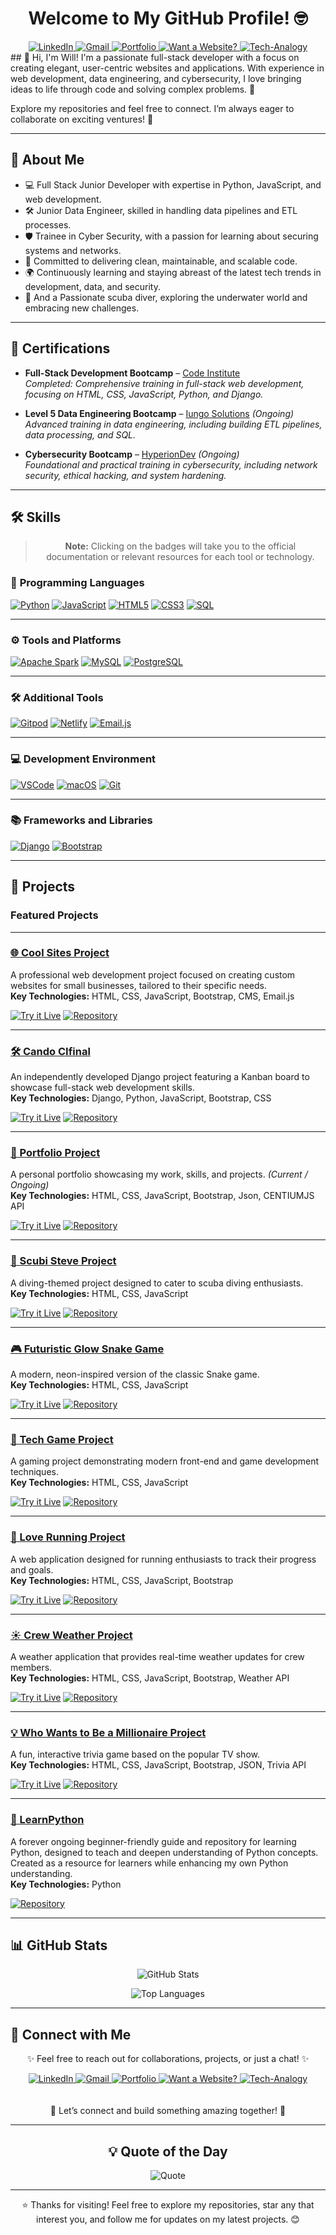 <div align="center">
 <h1>Welcome to My GitHub Profile! 🤓 </h1>  
  <a href="https://www.linkedin.com/in/walidwillwhite/" target="_blank">
    <img src="https://img.shields.io/badge/LinkedIn-0077B5?style=for-the-badge&logo=linkedin&logoColor=white" alt="LinkedIn">
  </a>
  <a href="mailto:walidwillwhite@gmail.com" target="_blank">
    <img src="https://img.shields.io/badge/Gmail-D14836?style=for-the-badge&logo=gmail&logoColor=white" alt="Gmail">
  </a>
  <a href="https://wgwhitecoding.github.io/portfolio/" target="_blank">
    <img src="https://img.shields.io/badge/Portfolio-00C7B7?style=for-the-badge&logo=netlify&logoColor=white" alt="Portfolio">
  </a>
  <a href="https://wgwhitecoding.github.io/CoolSites/" target="_blank">
    <img src="https://img.shields.io/badge/Want%20a%20Website%3F-00A676?style=for-the-badge&logo=firefox&logoColor=white" alt="Want a Website?">
  </a>
  <a href="https://www.linkedin.com/company/techa-nalogy/?viewAsMember=true" target="_blank">
    <img src="https://img.shields.io/badge/Tech--Analogy-FFD700?style=for-the-badge&logo=bulb&logoColor=white" alt="Tech-Analogy">
  </a>
</div>
## 👋 Hi, I'm Will!  
I'm a passionate full-stack developer with a focus on creating elegant, user-centric websites and applications. With experience in web development, data engineering, and cybersecurity, I love bringing ideas to life through code and solving complex problems. 🚀

Explore my repositories and feel free to connect. I’m always eager to collaborate on exciting ventures! 🌟

---

## 🚀 About Me
- 💻 Full Stack Junior Developer with expertise in Python, JavaScript, and web development.
- 🛠️ Junior Data Engineer, skilled in handling data pipelines and ETL processes.
- 🛡️ Trainee in Cyber Security, with a passion for learning about securing systems and networks.
- 🎯 Committed to delivering clean, maintainable, and scalable code.
- 🌍 Continuously learning and staying abreast of the latest tech trends in development, data, and security.
- 🌊 And a Passionate scuba diver, exploring the underwater world and embracing new challenges.

---
## 🏅 Certifications  
- **Full-Stack Development Bootcamp** – [Code Institute](https://www.credential.net/836b8c9a-476f-41ca-a3be-abe512bdfd22#acc.wAy4P98S)  
  *Completed: Comprehensive training in full-stack web development, focusing on HTML, CSS, JavaScript, Python, and Django.*
   
- **Level 5 Data Engineering Bootcamp** – [Iungo Solutions](https://iungosolutions.com) *(Ongoing)*  
  *Advanced training in data engineering, including building ETL pipelines, data processing, and SQL.*
  
- **Cybersecurity Bootcamp** – [HyperionDev](https://www.hyperiondev.com) *(Ongoing)*  
  *Foundational and practical training in cybersecurity, including network security, ethical hacking, and system hardening.*
---

## 🛠️ Skills

<div align="center">
  
> **Note:** Clicking on the badges will take you to the official documentation or relevant resources for each tool or technology.

</div>

### 🐍 **Programming Languages**  
[![Python](https://img.shields.io/badge/Python-3776AB?style=for-the-badge&logo=python&logoColor=white)](https://docs.python.org/3/) 
[![JavaScript](https://img.shields.io/badge/JavaScript-F7DF1E?style=for-the-badge&logo=javascript&logoColor=black)](https://developer.mozilla.org/en-US/docs/Web/JavaScript) 
[![HTML5](https://img.shields.io/badge/HTML5-E34F26?style=for-the-badge&logo=html5&logoColor=white)](https://developer.mozilla.org/en-US/docs/Web/HTML) 
[![CSS3](https://img.shields.io/badge/CSS3-1572B6?style=for-the-badge&logo=css3&logoColor=white)](https://developer.mozilla.org/en-US/docs/Web/CSS) 
[![SQL](https://img.shields.io/badge/SQL-4479A1?style=for-the-badge&logo=postgresql&logoColor=white)](https://www.postgresql.org/docs/)  

---

### ⚙️ **Tools and Platforms**  
[![Apache Spark](https://img.shields.io/badge/Apache%20Spark-E25A1C?style=for-the-badge&logo=apachespark&logoColor=white)](https://spark.apache.org/docs/latest/) 
[![MySQL](https://img.shields.io/badge/MySQL-4479A1?style=for-the-badge&logo=mysql&logoColor=white)](https://dev.mysql.com/doc/) 
[![PostgreSQL](https://img.shields.io/badge/PostgreSQL-336791?style=for-the-badge&logo=postgresql&logoColor=white)](https://www.postgresql.org/docs/)  

---

### 🛠️ **Additional Tools**  
[![Gitpod](https://img.shields.io/badge/Gitpod-1AA6E4?style=for-the-badge&logo=gitpod&logoColor=white)](https://www.gitpod.io/docs) 
[![Netlify](https://img.shields.io/badge/Netlify-00C7B7?style=for-the-badge&logo=netlify&logoColor=white)](https://docs.netlify.com/) 
[![Email.js](https://img.shields.io/badge/Email.js-F6C915?style=for-the-badge&logo=javascript&logoColor=black)](https://www.emailjs.com/docs/)  

---

### 💻 **Development Environment**  
[![VSCode](https://img.shields.io/badge/VSCode-007ACC?style=for-the-badge&logo=visual-studio-code&logoColor=white)](https://code.visualstudio.com/docs) 
[![macOS](https://img.shields.io/badge/macOS-000000?style=for-the-badge&logo=apple&logoColor=white)](https://support.apple.com/macos) 
[![Git](https://img.shields.io/badge/Git-F05032?style=for-the-badge&logo=git&logoColor=white)](https://git-scm.com/doc)

---

### 📚 **Frameworks and Libraries**  
[![Django](https://img.shields.io/badge/Django-092E20?style=for-the-badge&logo=django&logoColor=white)](https://docs.djangoproject.com/en/stable/) 
[![Bootstrap](https://img.shields.io/badge/Bootstrap-7952B3?style=for-the-badge&logo=bootstrap&logoColor=white)](https://getbootstrap.com/docs/)  

---

## 🌟 Projects

### Featured Projects

---

### [🌐 Cool Sites Project](https://wgwhitecoding.github.io/CoolSites/)
A professional web development project focused on creating custom websites for small businesses, tailored to their specific needs.  
**Key Technologies:** HTML, CSS, JavaScript, Bootstrap, CMS, Email.js  

[![Try it Live](https://img.shields.io/badge/Try%20it%20Live-%2300A676?style=for-the-badge&logo=firefox&logoColor=white)](https://wgwhitecoding.github.io/CoolSites/) 
[![Repository](https://img.shields.io/badge/Repository-%232D3748?style=for-the-badge&logo=github&logoColor=white)](https://github.com/wgwhitecoding/CoolSites)

---

### [🛠️ Cando CIfinal](https://cando-ci-6dea2075e664.herokuapp.com/accounts/login/)
An independently developed Django project featuring a Kanban board to showcase full-stack web development skills.  
**Key Technologies:** Django, Python, JavaScript, Bootstrap, CSS  

[![Try it Live](https://img.shields.io/badge/Try%20it%20Live-%2300A676?style=for-the-badge&logo=firefox&logoColor=white)](https://cando-ci-6dea2075e664.herokuapp.com/accounts/login/) 
[![Repository](https://img.shields.io/badge/Repository-%232D3748?style=for-the-badge&logo=github&logoColor=white)](https://github.com/wgwhitecoding/Cando-CIfinal)

---

### [💼 Portfolio Project](https://wgwhitecoding.github.io/portfolio/)
A personal portfolio showcasing my work, skills, and projects. *(Current / Ongoing)*  
**Key Technologies:** HTML, CSS, JavaScript, Bootstrap, Json, CENTIUMJS API  

[![Try it Live](https://img.shields.io/badge/Try%20it%20Live-%2300A676?style=for-the-badge&logo=firefox&logoColor=white)](https://wgwhitecoding.github.io/portfolio/) 
[![Repository](https://img.shields.io/badge/Repository-%232D3748?style=for-the-badge&logo=github&logoColor=white)](https://github.com/wgwhitecoding/portfolio)

---

### [🐠 Scubi Steve Project](https://wgwhitecoding.github.io/scubisteve/)
A diving-themed project designed to cater to scuba diving enthusiasts.  
**Key Technologies:** HTML, CSS, JavaScript  

[![Try it Live](https://img.shields.io/badge/Try%20it%20Live-%2300A676?style=for-the-badge&logo=firefox&logoColor=white)](https://wgwhitecoding.github.io/scubisteve/) 
[![Repository](https://img.shields.io/badge/Repository-%232D3748?style=for-the-badge&logo=github&logoColor=white)](https://github.com/wgwhitecoding/scubisteve)

---

### [🎮 Futuristic Glow Snake Game](https://wgwhitecoding.github.io/snake/)
A modern, neon-inspired version of the classic Snake game.  
**Key Technologies:** HTML, CSS, JavaScript  

[![Try it Live](https://img.shields.io/badge/Try%20it%20Live-%2300A676?style=for-the-badge&logo=firefox&logoColor=white)](https://wgwhitecoding.github.io/snake/) 
[![Repository](https://img.shields.io/badge/Repository-%232D3748?style=for-the-badge&logo=github&logoColor=white)](https://github.com/wgwhitecoding/snake)

---

### [🎯 Tech Game Project](https://wgwhitecoding.github.io/tech_game/)
A gaming project demonstrating modern front-end and game development techniques.  
**Key Technologies:** HTML, CSS, JavaScript  

[![Try it Live](https://img.shields.io/badge/Try%20it%20Live-%2300A676?style=for-the-badge&logo=firefox&logoColor=white)](https://wgwhitecoding.github.io/tech_game/) 
[![Repository](https://img.shields.io/badge/Repository-%232D3748?style=for-the-badge&logo=github&logoColor=white)](https://github.com/wgwhitecoding/tech_game)

---

### [🏃 Love Running Project](https://wgwhitecoding.github.io/Love-Running/)
A web application designed for running enthusiasts to track their progress and goals.  
**Key Technologies:** HTML, CSS, JavaScript, Bootstrap  

[![Try it Live](https://img.shields.io/badge/Try%20it%20Live-%2300A676?style=for-the-badge&logo=firefox&logoColor=white)](https://wgwhitecoding.github.io/Love-Running/) 
[![Repository](https://img.shields.io/badge/Repository-%232D3748?style=for-the-badge&logo=github&logoColor=white)](https://github.com/wgwhitecoding/Love-Running)

---

### [☀️ Crew Weather Project](https://chrissylv.github.io/crew-weather/)
A weather application that provides real-time weather updates for crew members.  
**Key Technologies:** HTML, CSS, JavaScript, Bootstrap, Weather API  

[![Try it Live](https://img.shields.io/badge/Try%20it%20Live-%2300A676?style=for-the-badge&logo=firefox&logoColor=white)](https://chrissylv.github.io/crew-weather/) 
[![Repository](https://img.shields.io/badge/Repository-%232D3748?style=for-the-badge&logo=github&logoColor=white)](https://github.com/ChrissyLV/crew-weather)

---

### [💡 Who Wants to Be a Millionaire Project](https://wgwhitecoding.github.io/Who-Wants-To-Be-A-Millionaire/)
A fun, interactive trivia game based on the popular TV show.  
**Key Technologies:** HTML, CSS, JavaScript, Bootstrap, JSON, Trivia API  

[![Try it Live](https://img.shields.io/badge/Try%20it%20Live-%2300A676?style=for-the-badge&logo=firefox&logoColor=white)](https://wgwhitecoding.github.io/Who-Wants-To-Be-A-Millionaire/) 
[![Repository](https://img.shields.io/badge/Repository-%232D3748?style=for-the-badge&logo=github&logoColor=white)](https://github.com/wgwhitecoding/who-wants-to-be-a-millionaire)

---

### [🐍 LearnPython](https://github.com/wgwhitecoding/LearnPython)
A forever ongoing beginner-friendly guide and repository for learning Python, designed to teach and deepen understanding of Python concepts. Created as a resource for learners while enhancing my own Python understanding.  
**Key Technologies:** Python  

[![Repository](https://img.shields.io/badge/Repository-%232D3748?style=for-the-badge&logo=github&logoColor=white)](https://github.com/wgwhitecoding/LearnPython)

---

## 📊 GitHub Stats

<div align="center">

![GitHub Stats](https://github-readme-stats.vercel.app/api?username=wgwhitecoding&show_icons=true&theme=radical&hide_title=false&hide_border=false&card_width=450)

![Top Languages](https://github-readme-stats.vercel.app/api/top-langs/?username=wgwhitecoding&layout=compact&theme=radical&hide_title=false&hide_border=false&card_width=450&langs_count=5)

</div>

---

## 🤝 Connect with Me

<div align="center">
 <p>✨ Feel free to reach out for collaborations, projects, or just a chat! ✨</p>
 
  
  <a href="https://www.linkedin.com/in/walidwillwhite/" target="_blank">
    <img src="https://img.shields.io/badge/LinkedIn-0077B5?style=for-the-badge&logo=linkedin&logoColor=white" alt="LinkedIn">
  </a>
  <a href="mailto:walidwillwhite@gmail.com" target="_blank">
    <img src="https://img.shields.io/badge/Gmail-D14836?style=for-the-badge&logo=gmail&logoColor=white" alt="Gmail">
  </a>
  <a href="https://wgwhitecoding.github.io/portfolio/" target="_blank">
    <img src="https://img.shields.io/badge/Portfolio-00C7B7?style=for-the-badge&logo=netlify&logoColor=white" alt="Portfolio">
  </a>
  <a href="https://wgwhitecoding.github.io/CoolSites/" target="_blank">
    <img src="https://img.shields.io/badge/Want%20a%20Website%3F-00A676?style=for-the-badge&logo=firefox&logoColor=white" alt="Want a Website?">
  </a>
  <a href="https://www.linkedin.com/company/techa-nalogy/?viewAsMember=true" target="_blank">
    <img src="https://img.shields.io/badge/Tech--Analogy-FFD700?style=for-the-badge&logo=bulb&logoColor=white" alt="Tech-Analogy">
  </a>
</div>
<br><br>
<div align="center">
🚀 Let’s connect and build something amazing together! 🚀
</div>

---
<div align="center">
<h2>💡 Quote of the Day</h2>

![Quote](https://quotes-github-readme.vercel.app/api?type=horizontal&theme=dark)

---

⭐️ Thanks for visiting! Feel free to explore my repositories, star any that interest you, and follow me for updates on my latest projects. 😊
</div>


